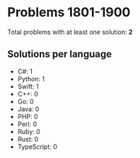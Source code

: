 # Problems 1801-1900

Total problems with at least one solution: **2**

## Solutions per language

- C#: 1
- Python: 1
- Swift: 1
- C++: 0
- Go: 0
- Java: 0
- PHP: 0
- Perl: 0
- Ruby: 0
- Rust: 0
- TypeScript: 0
